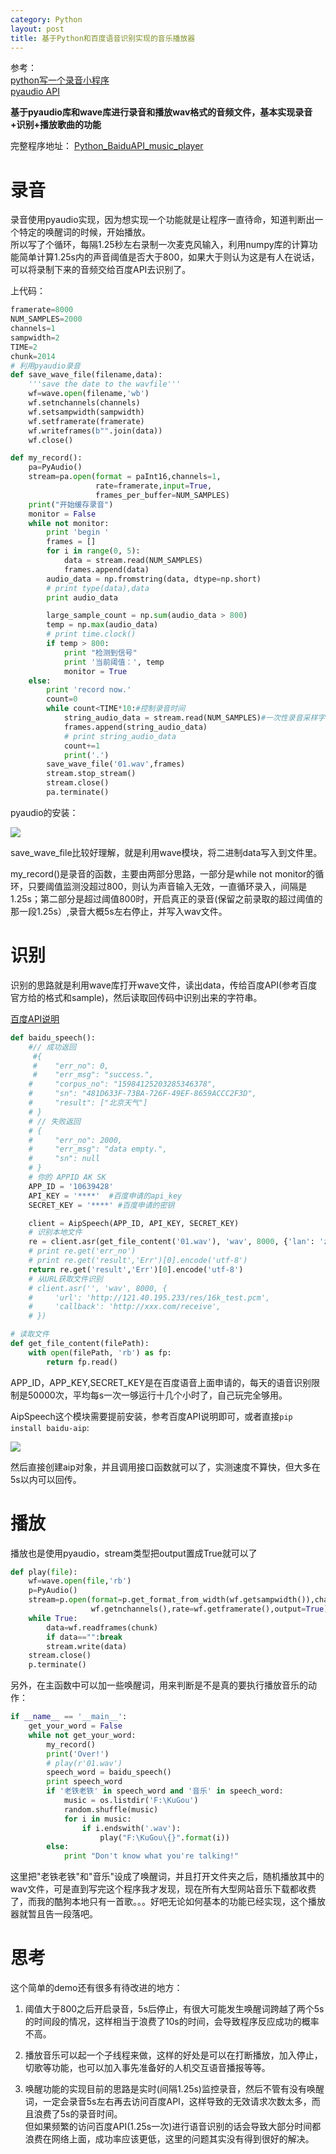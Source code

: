 ```yaml
---
category: Python
layout: post
title: 基于Python和百度语音识别实现的音乐播放器
---
```


参考：  
[python写一个录音小程序](http://blog.csdn.net/yexiaohhjk/article/details/73132562)   
[pyaudio API](http://people.csail.mit.edu/hubert/pyaudio/docs/#class-stream)

**基于pyaudio库和wave库进行录音和播放wav格式的音频文件，基本实现录音+识别+播放歌曲的功能**  

完整程序地址： [Python_BaiduAPI_music_player](https://github.com/doingdd/Python_BaiduAPI_music_player)
# 录音

录音使用pyaudio实现，因为想实现一个功能就是让程序一直待命，知道判断出一个特定的唤醒词的时候，开始播放。  
所以写了个循环，每隔1.25秒左右录制一次麦克风输入，利用numpy库的计算功能简单计算1.25s内的声音阈值是否大于800，如果大于则认为这是有人在说话，可以将录制下来的音频交给百度API去识别了。  

上代码：
```python
framerate=8000
NUM_SAMPLES=2000
channels=1
sampwidth=2
TIME=2
chunk=2014
# 利用pyaudio录音
def save_wave_file(filename,data):
    '''save the date to the wavfile'''
    wf=wave.open(filename,'wb')
    wf.setnchannels(channels)
    wf.setsampwidth(sampwidth)
    wf.setframerate(framerate)
    wf.writeframes(b"".join(data))
    wf.close()

def my_record():
    pa=PyAudio()
    stream=pa.open(format = paInt16,channels=1,
                   rate=framerate,input=True,
                   frames_per_buffer=NUM_SAMPLES)
    print("开始缓存录音")
    monitor = False
    while not monitor:
        print 'begin '
        frames = []
        for i in range(0, 5):
            data = stream.read(NUM_SAMPLES)
            frames.append(data)
        audio_data = np.fromstring(data, dtype=np.short)
        # print type(data),data
        print audio_data

        large_sample_count = np.sum(audio_data > 800)
        temp = np.max(audio_data)
        # print time.clock()
        if temp > 800:
            print "检测到信号"
            print '当前阈值：', temp
            monitor = True
    else:
        print 'record now.'
        count=0
        while count<TIME*10:#控制录音时间
            string_audio_data = stream.read(NUM_SAMPLES)#一次性录音采样字节大小
            frames.append(string_audio_data)
            # print string_audio_data
            count+=1
            print('.')
        save_wave_file('01.wav',frames)
        stream.stop_stream()
        stream.close()
        pa.terminate()
```  

pyaudio的安装： 

![](http://oon3ys1qt.bkt.clouddn.com/pip_install_pyaudio.png)

save_wave_file比较好理解，就是利用wave模块，将二进制data写入到文件里。  

my_record()是录音的函数，主要由两部分思路，一部分是while not monitor的循环，只要阈值监测没超过800，则认为声音输入无效，一直循环录入，间隔是1.25s；第二部分是超过阈值800时，开启真正的录音(保留之前录取的超过阈值的那一段1.25s）,录音大概5s左右停止，并写入wav文件。  

# 识别
识别的思路就是利用wave库打开wave文件，读出data，传给百度API(参考百度官方给的格式和sample)，然后读取回传码中识别出来的字符串。  

[百度API说明](http://ai.baidu.com/docs#/ASR-Online-Python-SDK/top)   

```python
def baidu_speech():
    #// 成功返回
     #{
     #    "err_no": 0,
     #    "err_msg": "success.",
    #     "corpus_no": "15984125203285346378",
    #     "sn": "481D633F-73BA-726F-49EF-8659ACCC2F3D",
    #     "result": ["北京天气"]
    # }
    # // 失败返回
    # {
    #     "err_no": 2000,
    #     "err_msg": "data empty.",
    #     "sn": null
    # }
    # 你的 APPID AK SK
    APP_ID = '10639428'
    API_KEY = '****'  #百度申请的api_key
    SECRET_KEY = '****' #百度申请的密钥

    client = AipSpeech(APP_ID, API_KEY, SECRET_KEY)
    # 识别本地文件
    re = client.asr(get_file_content('01.wav'), 'wav', 8000, {'lan': 'zh',})
    # print re.get('err_no')
    # print re.get('result','Err')[0].encode('utf-8')
    return re.get('result','Err')[0].encode('utf-8')
    # 从URL获取文件识别
    # client.asr('', 'wav', 8000, {
    #     'url': 'http://121.40.195.233/res/16k_test.pcm',
    #     'callback': 'http://xxx.com/receive',
    # })

# 读取文件
def get_file_content(filePath):
    with open(filePath, 'rb') as fp:
        return fp.read()
```
APP_ID，APP_KEY,SECRET_KEY是在百度语音上面申请的，每天的语音识别限制是50000次，平均每s一次一够运行十几个小时了，自己玩完全够用。  

AipSpeech这个模块需要提前安装，参考百度API说明即可，或者直接`pip install baidu-aip`: 

![](http://oon3ys1qt.bkt.clouddn.com/pip_install_baidu_aip.png)

然后直接创建aip对象，并且调用接口函数就可以了，实测速度不算快，但大多在5s以内可以回传。  

# 播放

播放也是使用pyaudio，stream类型把output置成True就可以了
```python
def play(file):
    wf=wave.open(file,'rb')
    p=PyAudio()
    stream=p.open(format=p.get_format_from_width(wf.getsampwidth()),channels=
                  wf.getnchannels(),rate=wf.getframerate(),output=True)
    while True:
        data=wf.readframes(chunk)
        if data=="":break
        stream.write(data)
    stream.close()
    p.terminate()
```

另外，在主函数中可以加一些唤醒词，用来判断是不是真的要执行播放音乐的动作：
```python
if __name__ == '__main__':
    get_your_word = False
    while not get_your_word:
        my_record()
        print('Over!')
        # play(r'01.wav')
        speech_word = baidu_speech()
        print speech_word
        if '老铁老铁' in speech_word and '音乐' in speech_word:
            music = os.listdir('F:\KuGou')
            random.shuffle(music)
            for i in music:
                if i.endswith('.wav'):
                    play("F:\KuGou\{}".format(i))
        else:
            print "Don't know what you're talking!"
```
这里把"老铁老铁"和"音乐"设成了唤醒词，并且打开文件夹之后，随机播放其中的wav文件，可是直到写完这个程序我才发现，现在所有大型网站音乐下载都收费了，而我的酷狗本地只有一首歌。。。好吧无论如何基本的功能已经实现，这个播放器就暂且告一段落吧。  

# 思考

这个简单的demo还有很多有待改进的地方：

1. 阈值大于800之后开启录音，5s后停止，有很大可能发生唤醒词跨越了两个5s的时间段的情况，这样相当于浪费了10s的时间，会导致程序反应成功的概率不高。  

2. 播放音乐可以起一个子线程来做，这样的好处是可以在打断播放，加入停止，切歌等功能，也可以加入事先准备好的人机交互语音播报等等。    

3. 唤醒功能的实现目前的思路是实时(间隔1.25s)监控录音，然后不管有没有唤醒词，一定会录音5s左右再去访问百度API，这样导致的无效请求次数太多，而且浪费了5s的录音时间。    
但如果频繁的访问百度API(1.25s一次)进行语音识别的话会导致大部分时间都浪费在网络上面，成功率应该更低，这里的问题其实没有得到很好的解决。

